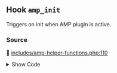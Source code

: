 ## Hook `amp_init`


Triggers on init when AMP plugin is active.

### Source

:link: [includes/amp-helper-functions.php:110](../../includes/amp-helper-functions.php#L110)

<details>
<summary>Show Code</summary>

```php
do_action( 'amp_init' );
```

</details>
